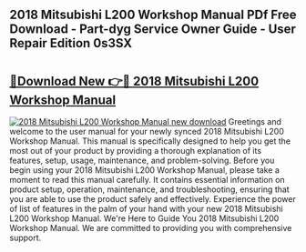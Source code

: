 ## 2018 Mitsubishi L200 Workshop Manual PDf Free Download - Part-dyg Service Owner Guide - User Repair Edition 0s3SX

# <h2><a href="http://cf18988.oget.top/?id=2018+Mitsubishi+L200+Workshop+Manual">🔗Download New 👉🔴 2018 Mitsubishi L200 Workshop Manual</a></h2>

[![2018 Mitsubishi L200 Workshop Manual new download](https://i.imgur.com/5g1atiW.png)](http://cf18988.oget.top/?id=2018+Mitsubishi+L200+Workshop+Manual)
Greetings and welcome to the user manual for your newly synced 2018 Mitsubishi L200 Workshop Manual. This manual is specifically designed to help you get the most out of your product by providing a thorough explanation of its features, setup, usage, maintenance, and problem-solving. Before you begin using your 2018 Mitsubishi L200 Workshop Manual, please take a moment to read this manual carefully. It contains essential information on product setup, operation, maintenance, and troubleshooting, ensuring that you are able to use the product safely and effectively. Experience the power of list of features in the palm of your hand with your new 2018 Mitsubishi L200 Workshop Manual. We're Here to Guide You 2018 Mitsubishi L200 Workshop Manual. We are committed to providing you with comprehensive support.
